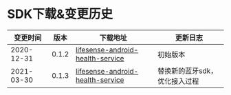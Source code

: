 <a name="too6o"></a>
# SDK下载&变更历史



| 变更时间 | 版本 | 下载地址 | 更新日志 |
| --- | --- | --- | --- |
| 2020-12-31 | 0.1.2 | [lifesense-android-health-service](https://github.com/leshiguang/maven-repository/packages/492064) | 初始版本 |
| 2021-03-30 | 0.1.3 | [lifesense-android-health-service](https://github.com/leshiguang/maven-repository/packages/492064) | 替换新的蓝牙sdk，优化接入过程 |




